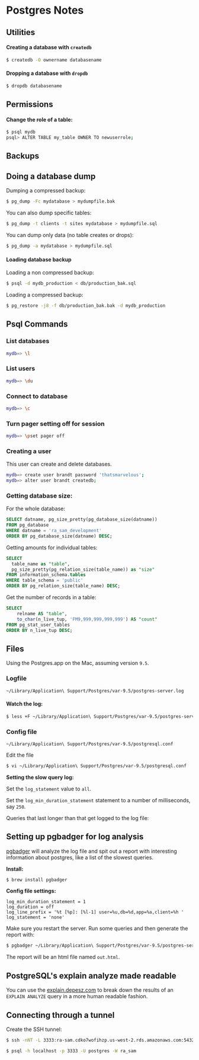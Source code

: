 # Postgres Notes

## Utilities

#### Creating a database with `createdb`

```bash
$ createdb -O ownername databasename
```

#### Dropping a database with `dropdb`

```bash
$ dropdb databasename
```

## Permissions

#### Change the role of a table:

```bash
$ psql mydb
psql> ALTER TABLE my_table OWNER TO newuserrole;
```

## Backups

## Doing a database dump

Dumping a compressed backup:

```bash
$ pg_dump -Fc mydatabase > mydumpfile.bak
```

You can also dump specific tables:

```bash
$ pg_dump -t clients -t sites mydatabase > mydumpfile.sql
```

You can dump only data (no table creates or drops):

```bash
$ pg_dump -a mydatabase > mydumpfile.sql
```

#### Loading database backup

Loading a non compressed backup:

```bash
$ psql -d mydb_production < db/production_bak.sql
```
Loading a compressed backup:

```bash
$ pg_restore -j8 -f db/production_bak.bak -d mydb_production
```

## Psql Commands

### List databases

```bash
mydb=> \l
```

### List users

```bash
mydb=> \du
```

### Connect to database

```bash
mydb=> \c
```

### Turn pager setting off for session

```bash
mydb=> \pset pager off
```

### Creating a user

This user can create and delete databases.

```bash
mydb=> create user brandt password 'thatsmarvelous';
mydb=> alter user brandt createdb;
```

### Getting database size:

For the whole database:

```sql
SELECT datname, pg_size_pretty(pg_database_size(datname))
FROM pg_database
WHERE datname = 'ra_sam_development'
ORDER BY pg_database_size(datname) DESC;
```

Getting amounts for individual tables:

```sql
SELECT
  table_name as "table",
  pg_size_pretty(pg_relation_size(table_name)) as "size"
FROM information_schema.tables
WHERE table_schema = 'public'
ORDER BY pg_relation_size(table_name) DESC;
```

Get the number of records in a table:

```sql
SELECT
	relname AS "table",
	to_char(n_live_tup, 'FM9,999,999,999,999') AS "count"
FROM pg_stat_user_tables
ORDER BY n_live_tup DESC;
```

## Files

Using the Postgres.app on the Mac, assuming version `9.5`.

### Logfile

`~/Library/Application\ Support/Postgres/var-9.5/postgres-server.log`

#### Watch the log:

```bash
$ less +F ~/Library/Application\ Support/Postgres/var-9.5/postgres-server.log
```

### Config file

`~/Library/Application\ Support/Postgres/var-9.5/postgresql.conf`

Edit the file

```bash
$ vi ~/Library/Application\ Support/Postgres/var-9.5/postgresql.conf
```

**Setting the slow query log:**

Set the `log_statement` value to `all`.

Set the `log_min_duration_statement` statement to a number of milliseconds, say `250`.  

Queries that last longer than that get logged to the log file:

## Setting up pgbadger for log analysis

[pgbadger](https://github.com/dalibo/pgbadger) will analyze the log file and spit out a report with interesting information about postgres, like a list of the slowest queries.

**Install:**

```bash
$ brew install pgbadger
```

**Config file settings:**

```text
log_min_duration_statement = 1
log_duration = off
log_line_prefix = '%t [%p]: [%l-1] user=%u,db=%d,app=%a,client=%h '
log_statement = 'none'
```

Make sure you restart the server.  Run some queries and then generate the report with:

```bash
$ pgbadger ~/Library/Application\ Support/Postgres/var-9.5/postgres-server.log
```

The report will be an html file named `out.html`.


## PostgreSQL's explain analyze made readable

You can use the [explain.depesz.com](http://explain.depesz.com) to break down the results of an `EXPLAIN ANALYZE` query in a more human readable fashion.


## Connecting through a tunnel

Create the SSH tunnel:

```bash
$ ssh -nNT -L 3333:ra-sam.cdko7wofihzp.us-west-2.rds.amazonaws.com:5432 deploy@w1.rpm
```

```bash
$ psql -h localhost -p 3333 -U postgres -W ra_sam
```
